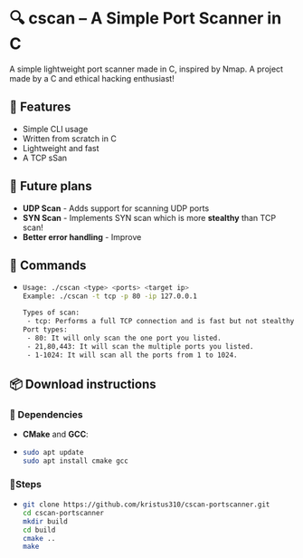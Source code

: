 # 🔍 cscan – A Simple Port Scanner in C

A simple lightweight port scanner made in C, inspired by Nmap. A project made by a C and ethical hacking enthusiast!

## 🚀 Features
- Simple CLI usage
- Written from scratch in C
- Lightweight and fast
- A TCP sSan

## 📅 Future plans
- **UDP Scan** - Adds support for scanning UDP ports
- **SYN Scan** - Implements SYN scan which is more **stealthy** than TCP scan!
- **Better error handling** - Improve 

## 🎯 Commands
- ```bash
  Usage: ./cscan <type> <ports> <target ip>
  Example: ./cscan -t tcp -p 80 -ip 127.0.0.1
  
  Types of scan:
   - tcp: Performs a full TCP connection and is fast but not stealthy at all.
  Port types:
   - 80: It will only scan the one port you listed.
   - 21,80,443: It will scan the multiple ports you listed.
   - 1-1024: It will scan all the ports from 1 to 1024.

## 📦 Download instructions
### 🧰 Dependencies
- **CMake** and **GCC**:
- ```bash
  sudo apt update
  sudo apt install cmake gcc
### 📜Steps
- ```bash
  git clone https://github.com/kristus310/cscan-portscanner.git
  cd cscan-portscanner
  mkdir build
  cd build
  cmake ..
  make
